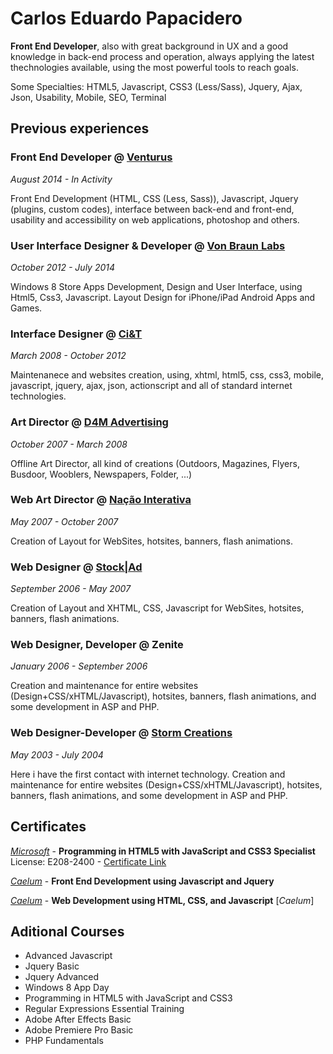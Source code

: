 # Carlos Eduardo Papacidero 

**Front End Developer**, also with great background in UX and a good knowledge in back-end process and operation, always applying the latest thechnologies available, using the most powerful tools to reach goals.

Some Specialties: HTML5, Javascript, CSS3 (Less/Sass), Jquery, Ajax, Json, Usability, Mobile, SEO, Terminal

## Previous experiences

### Front End Developer @ [Venturus](http://www.venturus.org.br)
_August 2014 - In Activity_

Front End Development (HTML, CSS (Less, Sass)), Javascript, Jquery (plugins, custom codes), interface between back-end and front-end, usability and accessibility on web applications, photoshop and others.

### User Interface Designer & Developer @ [Von Braun Labs](http:www.vonbraunlabs.com)
_October 2012 - July 2014_

Windows 8 Store Apps Development, Design and User Interface, using Html5, Css3, Javascript. Layout Design for iPhone/iPad Android Apps and Games.

### Interface Designer @ [Ci&T](http://www.ciandt.com/)
_March 2008 - October 2012_

Maintenanece and websites creation, using, xhtml, html5, css, css3, mobile, javascript, jquery, ajax, json, actionscript and all of standard internet technologies.

### Art Director @ [D4M Advertising](http://www.d4m.com.br/novosite/pt-br/)
_October 2007 - March 2008_

Offline Art Director, all kind of creations (Outdoors, Magazines, Flyers, Busdoor, Wooblers, Newspapers, Folder, ...)


### Web Art Director @ [Nação Interativa](http://www.nacao.com/)
_May 2007 - October 2007_

Creation of Layout for WebSites, hotsites, banners, flash animations.

### Web Designer @ [Stock|Ad](http://www.stockad.com.br/)
_September 2006 - May 2007_

Creation of Layout and XHTML, CSS, Javascript for WebSites, hotsites, banners, flash animations.

### Web Designer, Developer @ Zenite
_January 2006 - September 2006_

Creation and maintenance for entire websites (Design+CSS/xHTML/Javascript), hotsites, banners, flash animations, and some development in ASP and PHP.

### Web Designer-Developer @ [Storm Creations](http://www.stormcorp.com.br/)
_May 2003 - July 2004_

Here i have the first contact with internet technology. Creation and maintenance for entire websites (Design+CSS/xHTML/Javascript), hotsites, banners, flash animations, and some development in ASP and PHP.

## Certificates

[_Microsoft_](www.microsoft.com.br) - **Programming in HTML5 with JavaScript and CSS3 Specialist**
License: E208-2400 - [Certificate Link](https://drive.google.com/file/d/0B-_LpVUvINimbjBtQmdrOUlqNU0/edit?usp=sharing)

[_Caelum_](www.caelum.com.br) - **Front End Development using Javascript and Jquery** 

[_Caelum_](www.caelum.com.br) - **Web Development using HTML, CSS, and Javascript** [_Caelum_]

## Aditional Courses

- Advanced Javascript
- Jquery Basic
- Jquery Advanced
- Windows 8 App Day
- Programming in HTML5 with JavaScript and CSS3
- Regular Expressions Essential Training
- Adobe After Effects Basic
- Adobe Premiere Pro Basic
- PHP Fundamentals
